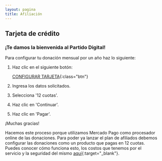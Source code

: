```yaml
---
layout: pagina
title: Afiliación
---
```


## Tarjeta de crédito

### ¡Te damos la bienvenida al Partido Digital!

Para configurar tu donación mensual por un año haz lo siguiente:

1. Haz clic en el siguiente botón:

    [CONFIGURAR TARJETA](http://mpago.la/znTO){:class="btn"}

2. Ingresa los datos solicitados.
3. Selecciona '12 cuotas'.
4. Haz clic en 'Continuar'.
5. Haz clic en 'Pagar'.

¡Muchas gracias!

Hacemos este proceso porque utilizamos Mercado Pago como procesador online de las donaciones. Para poder ya lanzar el plan de afiliados debemos configurar las donaciones como un producto que pagas en 12 cuotas.
Puedes conocer cómo funciona esto, los costos que tenemos por el servicio y la seguridad del mismo [aquí](https://www.mercadopago.com.uy/recibir-pagos-online#herramienta-todo-resuelto){:target="_blank"}.